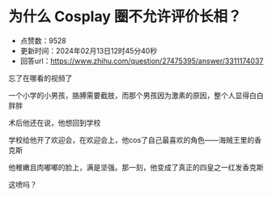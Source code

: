 # 为什么 Cosplay 圈不允许评价长相？
- 点赞数：9528
- 更新时间：2024年02月13日12时45分40秒
- 回答url：https://www.zhihu.com/question/27475395/answer/3311174037
<body>
 <p data-pid="frLKLU7g">忘了在哪看的视频了</p>
 <p data-pid="WSsyfu2v">一个小学的小男孩，胳膊需要截肢，而那个男孩因为激素的原因，整个人显得白白胖胖</p>
 <p data-pid="OPlGN2YL">术后他还在说，他想回到学校</p>
 <p data-pid="IjW95-6f">学校给他开了欢迎会，在欢迎会上，他cos了自己最喜欢的角色——海贼王里的香克斯</p>
 <p data-pid="vh_-_Yz0">他稚嫩且肉嘟嘟的脸上，满是坚强。那一刻，他变成了真正的四皇之一红发香克斯</p>
 <p data-pid="zarg5H6r">这喷吗？</p>
</body>